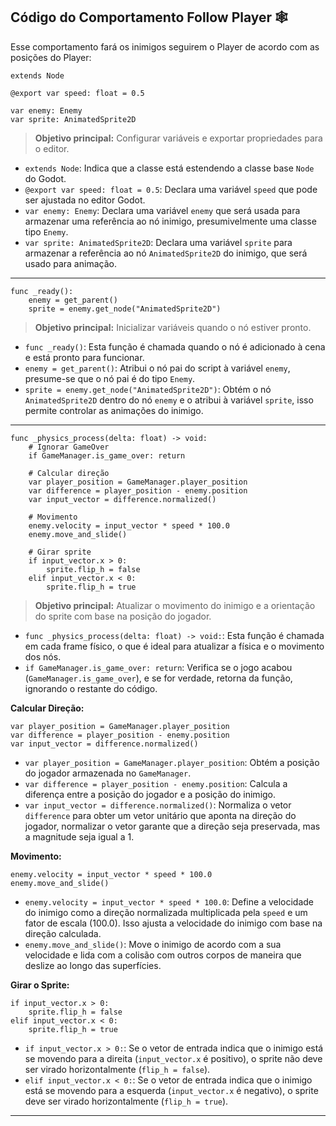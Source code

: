 ## Código do Comportamento Follow Player 🕸️
Esse comportamento fará os inimigos seguirem o Player de acordo com as posições do Player:

```
extends Node

@export var speed: float = 0.5

var enemy: Enemy
var sprite: AnimatedSprite2D
```
> **Objetivo principal:** Configurar variáveis e exportar propriedades para o editor.

- `extends Node`: Indica que a classe está estendendo a classe base `Node` do Godot. 
- `@export var speed: float = 0.5`: Declara uma variável `speed` que pode ser ajustada no editor Godot.
- `var enemy: Enemy`: Declara uma variável `enemy` que será usada para armazenar uma referência ao nó inimigo, presumivelmente uma classe tipo `Enemy`.
- `var sprite: AnimatedSprite2D`: Declara uma variável `sprite` para armazenar a referência ao nó `AnimatedSprite2D` do inimigo, que será usado para animação.

---

```
func _ready():
    enemy = get_parent()
    sprite = enemy.get_node("AnimatedSprite2D")
```
> **Objetivo principal:** Inicializar variáveis quando o nó estiver pronto.

- `func _ready()`: Esta função é chamada quando o nó é adicionado à cena e está pronto para funcionar.
- `enemy = get_parent()`: Atribui o nó pai do script à variável `enemy`, presume-se que o nó pai é do tipo `Enemy`.
- `sprite = enemy.get_node("AnimatedSprite2D")`: Obtém o nó `AnimatedSprite2D` dentro do nó `enemy` e o atribui à variável `sprite`, isso permite controlar as animações do inimigo.

---

```
func _physics_process(delta: float) -> void:
    # Ignorar GameOver
    if GameManager.is_game_over: return
    
    # Calcular direção
    var player_position = GameManager.player_position
    var difference = player_position - enemy.position
    var input_vector = difference.normalized()
    
    # Movimento
    enemy.velocity = input_vector * speed * 100.0
    enemy.move_and_slide()

    # Girar sprite
    if input_vector.x > 0:
        sprite.flip_h = false
    elif input_vector.x < 0:
        sprite.flip_h = true
```
> **Objetivo principal:** Atualizar o movimento do inimigo e a orientação do sprite com base na posição do jogador.

- `func _physics_process(delta: float) -> void:`: Esta função é chamada em cada frame físico, o que é ideal para atualizar a física e o movimento dos nós.
- `if GameManager.is_game_over: return`: Verifica se o jogo acabou (`GameManager.is_game_over`), e se for verdade, retorna da função, ignorando o restante do código. 

**Calcular Direção:**
  ```
  var player_position = GameManager.player_position
  var difference = player_position - enemy.position
  var input_vector = difference.normalized()
  ```
  - `var player_position = GameManager.player_position`: Obtém a posição do jogador armazenada no `GameManager`.
  - `var difference = player_position - enemy.position`: Calcula a diferença entre a posição do jogador e a posição do inimigo.
  - `var input_vector = difference.normalized()`: Normaliza o vetor `difference` para obter um vetor unitário que aponta na direção do jogador, normalizar o vetor garante que a direção seja preservada, mas a magnitude seja igual a 1.

**Movimento:**
  ```
  enemy.velocity = input_vector * speed * 100.0
  enemy.move_and_slide()
  ```
  - `enemy.velocity = input_vector * speed * 100.0`: Define a velocidade do inimigo como a direção normalizada multiplicada pela `speed` e um fator de escala (100.0). Isso ajusta a velocidade do inimigo com base na direção calculada.
  - `enemy.move_and_slide()`: Move o inimigo de acordo com a sua velocidade e lida com a colisão com outros corpos de maneira que deslize ao longo das superfícies.

**Girar o Sprite:**
  ```
  if input_vector.x > 0:
      sprite.flip_h = false
  elif input_vector.x < 0:
      sprite.flip_h = true
  ```
  - `if input_vector.x > 0:`: Se o vetor de entrada indica que o inimigo está se movendo para a direita (`input_vector.x` é positivo), o sprite não deve ser virado horizontalmente (`flip_h = false`).
  - `elif input_vector.x < 0:`: Se o vetor de entrada indica que o inimigo está se movendo para a esquerda (`input_vector.x` é negativo), o sprite deve ser virado horizontalmente (`flip_h = true`).
  
  ---